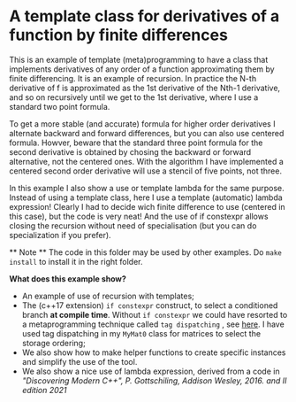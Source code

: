 # A template class for derivatives of a function by finite differences #

This is an example of template (meta)programming to have a class that implements derivatives of any order of a function
approximating them by finite differencing. It is an example of recursion. In practice the N-th derivative of f is approximated
as the 1st derivative of the Nth-1 derivative, and so on recursively until we get to the 1st derivative, where I use a standard two point formula.

To get a more stable (and accurate) formula for higher order derivatives I alternate backward and
forward differences, but you can also use centered formula. Howver, beware that the standard three point formula for the second derivative is obtained
by chosing the backward or forward alternative, not the centered ones. With the algorithm I have implemented a centered second order derivative will use a stencil of five points, not three.

In this example I also show a use or template lambda for the same purpose.  Instead of using a template class, here I use a template (automatic) lambda expression! Clearly I had to decide wich finite difference to use (centered in this case), but the code is very neat! And the use of if constexpr allows closing the recursion without need of specialisation (but you can do specialization if you prefer).

** Note ** The code in this folder may be used by other examples. Do `make install` to install it in the right folder.

**What does this example show?**

- An example of use of recursion with templates;
- The (c++17 extension) `if constexpr` construct, to select a conditioned branch **at compile time**. Without `if constexpr` we could have resorted to a metaprogramming technique called `tag dispatching` , see [here](www.fluentcpp.com/2018/04/27/tag-dispatching/). I have used tag dispatching in my `MyMat0` class for matrices to select the storage ordering;
- We also show how to make helper functions to create specific instances and simplify the use of the tool.
- We also show a nice use of lambda expression, derived from a code in *"Discovering Modern C++", P. Gottschiling, Addison Wesley, 2016. and II edition 2021*
